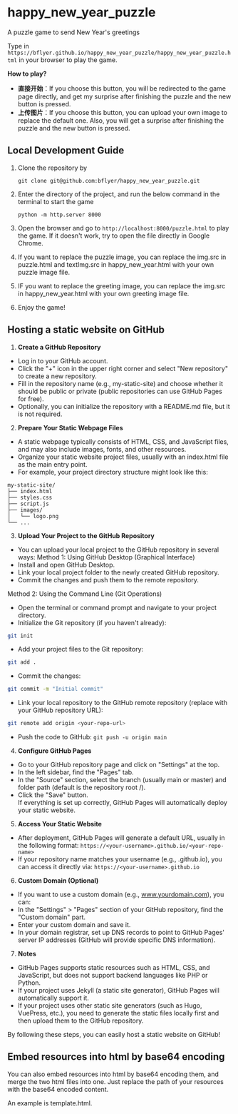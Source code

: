 # happy_new_year_puzzle
A puzzle game to send New Year's greetings

Type in `https://bflyer.github.io/happy_new_year_puzzle/happy_new_year_puzzle.html` in your browser to play the game.

**How to play?**
- **直接开始**：If you choose this button, you will be redirected to the game page directly, and get my surprise after finishing the puzzle and the new button is pressed.  
- **上传图片**：If you choose this button, you can upload your own image to replace the default one. Also, you will get a surprise after finishing the puzzle and the new button is pressed.  

## Local Development Guide
1. Clone the repository by 
   ```
   git clone git@github.com:bflyer/happy_new_year_puzzle.git
   ```

2. Enter the directory of the project, and run the below command in the terminal to start the game
   ```
   python -m http.server 8000
   ```

3. Open the browser and go to `http://localhost:8000/puzzle.html` to play the game. If it doesn't work, try to open the file directly in Google Chrome.

4. If you want to replace the puzzle image, you can replace the img.src in puzzle.html and textImg.src in happy_new_year.html with your own puzzle image file.

5. IF you want to replace the greeting image, you can replace the img.src in happy_new_year.html with your own greeting image file.

6. Enjoy the game!

## Hosting a static website on GitHub
1. **Create a GitHub Repository**
- Log in to your GitHub account.  
- Click the "+" icon in the upper right corner and select "New repository" to create a new repository.  
- Fill in the repository name (e.g., my-static-site) and choose whether it should be public or private (public repositories can use GitHub Pages for free).  
- Optionally, you can initialize the repository with a README.md file, but it is not required.

2. **Prepare Your Static Webpage Files**
- A static webpage typically consists of HTML, CSS, and JavaScript files, and may also include images, fonts, and other resources.
- Organize your static website project files, usually with an index.html file as the main entry point.
- For example, your project directory structure might look like this:
```
my-static-site/
├── index.html
├── styles.css
├── script.js
├── images/
│   └── logo.png
└── ...
```
3. **Upload Your Project to the GitHub Repository**
- You can upload your local project to the GitHub repository in several ways:
Method 1: Using GitHub Desktop (Graphical Interface)
- Install and open GitHub Desktop.
- Link your local project folder to the newly created GitHub repository.
- Commit the changes and push them to the remote repository.

Method 2: Using the Command Line (Git Operations)
- Open the terminal or command prompt and navigate to your project directory.
- Initialize the Git repository (if you haven't already):
```bash
git init
```
- Add your project files to the Git repository:
```bash
git add .
```
- Commit the changes:
```bash
git commit -m "Initial commit"
```
- Link your local repository to the GitHub remote repository (replace <your-repo-url> with your GitHub repository URL):
```bash
git remote add origin <your-repo-url>
```
- Push the code to GitHub:
```git push -u origin main```
4. **Configure GitHub Pages**
- Go to your GitHub repository page and click on "Settings" at the top.
- In the left sidebar, find the "Pages" tab.
- In the "Source" section, select the branch (usually main or master) and folder path (default is the repository root /).
- Click the "Save" button.  
If everything is set up correctly, GitHub Pages will automatically deploy your static website.

5. **Access Your Static Website**
- After deployment, GitHub Pages will generate a default URL, usually in the following format:
`https://<your-username>.github.io/<your-repo-name>`
- If your repository name matches your username (e.g., <your-username>.github.io), you can access it directly via:
`https://<your-username>.github.io`

6. **Custom Domain (Optional)**
- If you want to use a custom domain (e.g., www.yourdomain.com), you can:
- In the "Settings" > "Pages" section of your GitHub repository, find the "Custom domain" part.
- Enter your custom domain and save it.
- In your domain registrar, set up DNS records to point to GitHub Pages' server IP addresses (GitHub will provide specific DNS information).

7. **Notes**
- GitHub Pages supports static resources such as HTML, CSS, and JavaScript, but does not support backend languages like PHP or Python.
- If your project uses Jekyll (a static site generator), GitHub Pages will automatically support it.
- If your project uses other static site generators (such as Hugo, VuePress, etc.), you need to generate the static files locally first and then upload them to the GitHub repository.

By following these steps, you can easily host a static website on GitHub!

## Embed resources into html by base64 encoding
You can also embed resources into html by base64 encoding them, and merge the two html files into one. Just replace the path of your resources with the base64 encoded content. 

An example is template.html.


